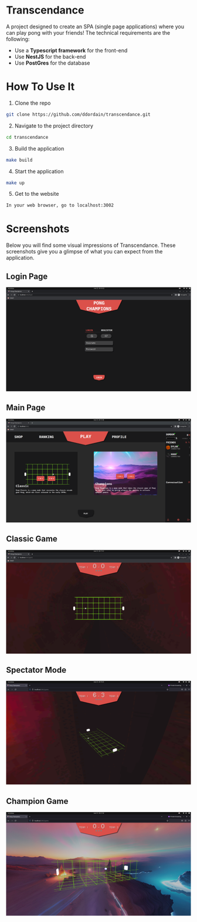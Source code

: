 # Transcendance
A project designed to create an SPA (single page applications) where you can play pong with your friends!
The technical requirements are the following:
* Use a **Typescript framework** for the front-end
* Use **NestJS** for the back-end
* Use **PostGres** for the database


# How To Use It

1) Clone the repo
```bash
git clone https://github.com/ddordain/transcendance.git
```

2) Navigate to the project directory 
```bash
cd transcendance
```

3) Build the application
```bash
make build
```

4) Start the application
```bash
make up
```

5) Get to the website
```bash
In your web browser, go to localhost:3002
```

# Screenshots
Below you will find some visual impressions of Transcendance. These screenshots give you a glimpse of what you can expect from the application.

## Login Page
![App Screenshot](/assets/loginpage.png)

## Main Page
![App Screenshot](/assets/mainpage.png)

## Classic Game
![App Screenshot](/assets/classic.png)

## Spectator Mode
![App Screenshot](/assets/spectator.png)

## Champion Game
![App Screenshot](/assets/champion.png)
